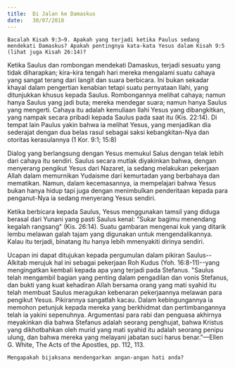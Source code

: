 ```yaml
---
title:  Di Jalan ke Damaskus
date:   30/07/2018
---
```


`Bacalah Kisah 9:3–9. Apakah yang terjadi ketika Paulus sedang mendekati Damaskus? Apakah pentingnya kata-kata Yesus dalam Kisah 9:5 (lihat juga Kisah 26:14)?`

Ketika Saulus dan rombongan mendekati Damaskus, terjadi sesuatu yang tidak diharapkan; kira-kira tengah hari mereka mengalami suatu cahaya yang sangat terang dari langit dan suara berbicara. Ini bukan sekadar khayal dalam pengertian kenabian tetapi suatu pernyataan Ilahi, yang ditunjukkan khusus kepada Saulus. Rombongannya melihat cahaya; namun hanya Saulus yang jadi buta; mereka mendegar suara; namun hanya Saulus yang mengerti. Cahaya itu adalah kemuliaan Ilahi Yesus yang dibangkitkan, yang nampak secara pribadi kepada Saulus pada saat itu (Kis. 22:14). Di tempat lain Paulus yakin bahwa ia melihat Yesus, yang menjadikan dia sederajat dengan dua belas rasul sebagai saksi kebangkitan-Nya dan otoritas kerasulannya (1 Kor. 9:1; 15:8)

Dialog yang berlangsung dengan Yesus memukul Salus dengan telak lebih dari cahaya itu sendiri. Saulus secara mutlak diyakinkan bahwa, dengan menyerang pengikut Yesus dari Nazaret, ia sedang melakukan pekerjaan Allah dalam memurnikan Yudaisme dari kemurtadan yang berbahaya dan mematikan. Namun, dalam kecemasannya, ia mempelajari bahwa Yesus bukan hanya hidup tapi juga dengan menimbulkan penderitaan kepada para penganut-Nya ia sedang menyerang Yesus sendiri.

Ketika berbicara kepada Saulus, Yesus menggunakan tamsil yang diduga berasal dari Yunani yang pasti Saulus kenal: "Sukar bagimu menendang kegalah rangsang" (Kis. 26:14). Suatu gambaran mengenai kuk yang ditarik lembu melawan galah tajam yang digunakan untuk mengendalikannya. Kalau itu terjadi, binatang itu hanya lebih mmenyakiti dirinya sendiri.

Ucapan ini dapat ditujukan kepada pergumulan dalam pikiran Saulus--Alkitab merujuk hal ini sebagai pekerjaan Roh Kudus (Yoh. 16:8-11)--yang mengingatkan kembali kepada apa yang terjadi pada Stefanus. "Saulus telah mengambil bagian yang penting dalam pengadilan dan vonis Stefanus, dan bukti yang kuat kehadiran Allah bersama orang yang mati syahid itu telah membuat Saulus meragukan kebenaran pekerjaannya melawan para pengikut Yesus. Pikirannya sangatlah kacau. Dalam kebingungannya ia memohon petunjuk kepada mereka yang berkhidmat dan pertimbangannya telah ia yakini sepenuhnya. Argumentasi para rabi dan penguasa akhirnya meyakinkan dia bahwa Stefanus adalah seorang penghujat, bahwa Kristus yang dikhotbahkan oleh murid yang mati syahid itu adalah seorang penipu ulung, dan bahwa mereka yang melayani jabatan suci harus benar."—Ellen G. White, The Acts of the Apostles, pp. 112, 113.

`Mengapakah bijaksana mendengarkan angan-angan hati anda?`